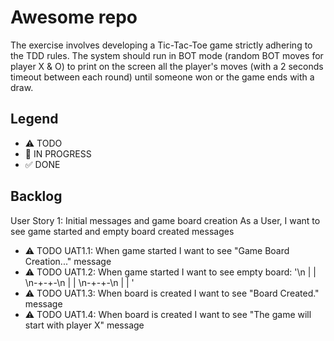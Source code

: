 # Awesome repo

The exercise involves developing a Tic-Tac-Toe game strictly adhering to the TDD rules.
The system should run in BOT mode (random BOT moves for player X & O) to print on the screen all the player's moves (with a 2 seconds timeout between each round) until someone won or the game ends with a draw.

## Legend
- ⚠ TODO
- 🚧 IN PROGRESS
- ✅ DONE

## Backlog

User Story 1: Initial messages and game board creation
As a User, I want to see game started and empty board created messages

- ⚠ TODO UAT1.1: When game started I want to see "Game Board Creation..." message
- ⚠ TODO UAT1.2: When game started I want to see empty board: '\n | | \n-+-+-\n | | \n-+-+-\n | | '
- ⚠ TODO UAT1.3: When board is created I want to see "Board Created." message
- ⚠ TODO UAT1.4: When board is created I want to see "The game will start with player X" message